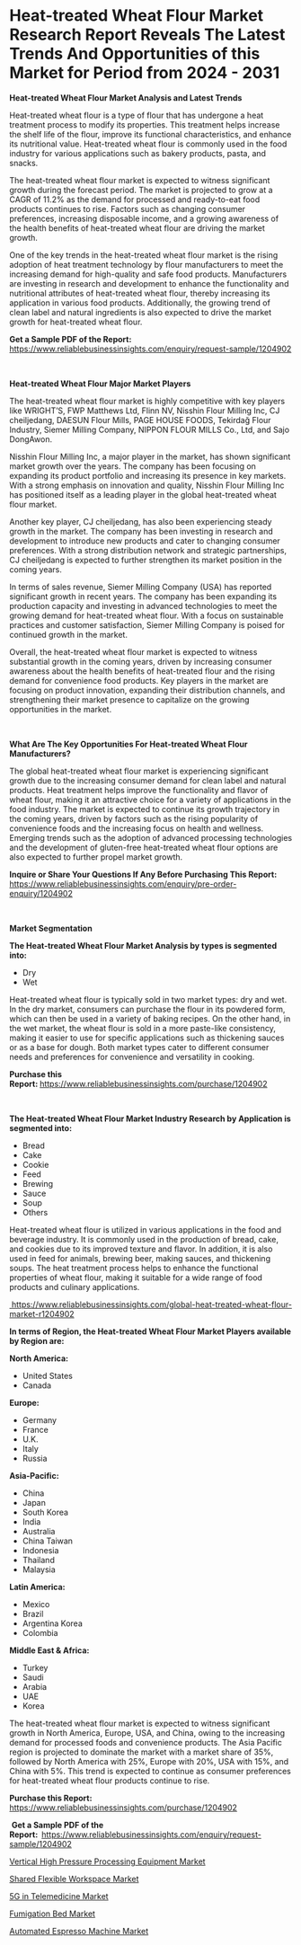 <p><h1>Heat-treated Wheat Flour Market Research Report Reveals The Latest Trends And Opportunities of this Market for Period from 2024 - 2031</h1></p><p><strong>Heat-treated Wheat Flour Market Analysis and Latest Trends</strong></p>
<p><p>Heat-treated wheat flour is a type of flour that has undergone a heat treatment process to modify its properties. This treatment helps increase the shelf life of the flour, improve its functional characteristics, and enhance its nutritional value. Heat-treated wheat flour is commonly used in the food industry for various applications such as bakery products, pasta, and snacks.</p><p>The heat-treated wheat flour market is expected to witness significant growth during the forecast period. The market is projected to grow at a CAGR of 11.2% as the demand for processed and ready-to-eat food products continues to rise. Factors such as changing consumer preferences, increasing disposable income, and a growing awareness of the health benefits of heat-treated wheat flour are driving the market growth.</p><p>One of the key trends in the heat-treated wheat flour market is the rising adoption of heat treatment technology by flour manufacturers to meet the increasing demand for high-quality and safe food products. Manufacturers are investing in research and development to enhance the functionality and nutritional attributes of heat-treated wheat flour, thereby increasing its application in various food products. Additionally, the growing trend of clean label and natural ingredients is also expected to drive the market growth for heat-treated wheat flour.</p></p>
<p><strong>Get a Sample PDF of the Report:&nbsp;</strong> <a href="https://www.reliablebusinessinsights.com/enquiry/request-sample/1204902">https://www.reliablebusinessinsights.com/enquiry/request-sample/1204902</a></p>
<p>&nbsp;</p>
<p><strong>Heat-treated Wheat Flour Major Market Players</strong></p>
<p><p>The heat-treated wheat flour market is highly competitive with key players like WRIGHT’S, FWP Matthews Ltd, Flinn NV, Nisshin Flour Milling Inc, CJ cheiljedang, DAESUN Flour Mills, PAGE HOUSE FOODS, Tekirdağ Flour Industry, Siemer Milling Company, NIPPON FLOUR MILLS Co., Ltd, and Sajo DongAwon.</p><p>Nisshin Flour Milling Inc, a major player in the market, has shown significant market growth over the years. The company has been focusing on expanding its product portfolio and increasing its presence in key markets. With a strong emphasis on innovation and quality, Nisshin Flour Milling Inc has positioned itself as a leading player in the global heat-treated wheat flour market.</p><p>Another key player, CJ cheiljedang, has also been experiencing steady growth in the market. The company has been investing in research and development to introduce new products and cater to changing consumer preferences. With a strong distribution network and strategic partnerships, CJ cheiljedang is expected to further strengthen its market position in the coming years.</p><p>In terms of sales revenue, Siemer Milling Company (USA) has reported significant growth in recent years. The company has been expanding its production capacity and investing in advanced technologies to meet the growing demand for heat-treated wheat flour. With a focus on sustainable practices and customer satisfaction, Siemer Milling Company is poised for continued growth in the market.</p><p>Overall, the heat-treated wheat flour market is expected to witness substantial growth in the coming years, driven by increasing consumer awareness about the health benefits of heat-treated flour and the rising demand for convenience food products. Key players in the market are focusing on product innovation, expanding their distribution channels, and strengthening their market presence to capitalize on the growing opportunities in the market.</p></p>
<p>&nbsp;</p>
<p><strong>What Are The Key Opportunities For Heat-treated Wheat Flour Manufacturers?</strong></p>
<p><p>The global heat-treated wheat flour market is experiencing significant growth due to the increasing consumer demand for clean label and natural products. Heat treatment helps improve the functionality and flavor of wheat flour, making it an attractive choice for a variety of applications in the food industry. The market is expected to continue its growth trajectory in the coming years, driven by factors such as the rising popularity of convenience foods and the increasing focus on health and wellness. Emerging trends such as the adoption of advanced processing technologies and the development of gluten-free heat-treated wheat flour options are also expected to further propel market growth.</p></p>
<p><strong>Inquire or Share Your Questions If Any Before Purchasing This Report:</strong> <a href="https://www.reliablebusinessinsights.com/enquiry/pre-order-enquiry/1204902">https://www.reliablebusinessinsights.com/enquiry/pre-order-enquiry/1204902</a></p>
<p>&nbsp;</p>
<p><strong>Market Segmentation</strong></p>
<p><strong>The Heat-treated Wheat Flour Market Analysis by types is segmented into:</strong></p>
<p><ul><li>Dry</li><li>Wet</li></ul></p>
<p><p>Heat-treated wheat flour is typically sold in two market types: dry and wet. In the dry market, consumers can purchase the flour in its powdered form, which can then be used in a variety of baking recipes. On the other hand, in the wet market, the wheat flour is sold in a more paste-like consistency, making it easier to use for specific applications such as thickening sauces or as a base for dough. Both market types cater to different consumer needs and preferences for convenience and versatility in cooking.</p></p>
<p><strong>Purchase this Report:&nbsp;</strong><a href="https://www.reliablebusinessinsights.com/purchase/1204902">https://www.reliablebusinessinsights.com/purchase/1204902</a></p>
<p>&nbsp;</p>
<p><strong>The Heat-treated Wheat Flour Market Industry Research by Application is segmented into:</strong></p>
<p><ul><li>Bread</li><li>Cake</li><li>Cookie</li><li>Feed</li><li>Brewing</li><li>Sauce</li><li>Soup</li><li>Others</li></ul></p>
<p><p>Heat-treated wheat flour is utilized in various applications in the food and beverage industry. It is commonly used in the production of bread, cake, and cookies due to its improved texture and flavor. In addition, it is also used in feed for animals, brewing beer, making sauces, and thickening soups. The heat treatment process helps to enhance the functional properties of wheat flour, making it suitable for a wide range of food products and culinary applications.</p></p>
<p><a href="https://www.reliablebusinessinsights.com/global-heat-treated-wheat-flour-market-r1204902">&nbsp;https://www.reliablebusinessinsights.com/global-heat-treated-wheat-flour-market-r1204902</a></p>
<p><strong>In terms of Region, the Heat-treated Wheat Flour Market Players available by Region are:</strong></p>
<p>
    <p> <strong> North America: </strong>
        <ul>
            <li>United States</li>
            <li>Canada</li>
        </ul>
        </p> 
    <p> <strong> Europe: </strong>
        <ul>
            <li>Germany</li>
            <li>France</li>
            <li>U.K.</li>
            <li>Italy</li>
            <li>Russia</li>
        </ul>
        </p> 
    <p> <strong> Asia-Pacific: </strong>
        <ul>
            <li>China</li>
            <li>Japan</li>
            <li>South Korea</li>
            <li>India</li>
            <li>Australia</li>
            <li>China Taiwan</li>
            <li>Indonesia</li>
            <li>Thailand</li>
            <li>Malaysia</li>
        </ul>
        </p> 
    <p> <strong> Latin America: </strong>
        <ul>
            <li>Mexico</li>
            <li>Brazil</li>
            <li>Argentina Korea</li>
            <li>Colombia</li>
        </ul>
        </p> 
    <p> <strong> Middle East & Africa: </strong>
        <ul>
            <li>Turkey</li>
            <li>Saudi</li>
            <li>Arabia</li>
            <li>UAE</li>
            <li>Korea</li>
        </ul>
    </p>
    </p>
<p><p>The heat-treated wheat flour market is expected to witness significant growth in North America, Europe, USA, and China, owing to the increasing demand for processed foods and convenience products. The Asia Pacific region is projected to dominate the market with a market share of 35%, followed by North America with 25%, Europe with 20%, USA with 15%, and China with 5%. This trend is expected to continue as consumer preferences for heat-treated wheat flour products continue to rise.</p></p>
<p><strong>Purchase this Report: </strong><a href="https://www.reliablebusinessinsights.com/purchase/1204902">https://www.reliablebusinessinsights.com/purchase/1204902</a></p>
<p>&nbsp;<strong>Get a Sample PDF of the Report:&nbsp;&nbsp;</strong><a href="https://www.reliablebusinessinsights.com/enquiry/request-sample/1204902">https://www.reliablebusinessinsights.com/enquiry/request-sample/1204902</a></p>
<p><strong></strong></p>
<p><p><a href="https://github.com/kumertitash/Market-Research-Report-List-1/blob/main/vertical-high-pressure-processing-equipment-market.md">Vertical High Pressure Processing Equipment Market</a></p><p><a href="https://issuu.com/reportprime-2/docs/shared-flexible-workspace-market-size-2030.pptx">Shared Flexible Workspace Market</a></p><p><a href="https://issuu.com/reportprime-2/docs/5g-in-telemedicine-market-size-2030.pptx">5G in Telemedicine Market</a></p><p><a href="https://medium.com/@ruth.gibson8095/fumigation-bed-market-trends-focusing-on-fumigation-bed-market-insight-and-forecast-analysis-2024-784490d767b2">Fumigation Bed Market</a></p><p><a href="https://medium.com/@joanne.harris67856/automated-espresso-machine-market-size-share-analysis-growth-trends-forecasts-2024-2031-588511b3b276">Automated Espresso Machine Market</a></p></p>